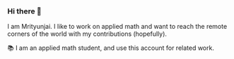 ### Hi there 👋
I am Mrityunjai. I like to work on applied math and want to reach the remote corners of the world with my contributions (hopefully).

📚 I am an applied math student, and use this account for related work. 
